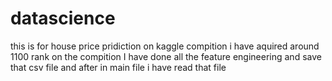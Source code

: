 # datascience
this is for house price pridiction on kaggle compition
i have aquired around 1100 rank on the compition
I have done all the feature engineering and save that csv file and after in main file i have read that file
